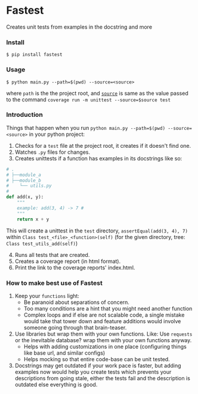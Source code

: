 # Fastest
Creates unit tests from examples in the docstring and more


### Install

```
$ pip install fastest
```

### Usage
```
$ python main.py --path=$(pwd) --source=<source>
```
where `path` is the the project root, and [`source`](https://coverage.readthedocs.io/en/coverage-4.3.4/source.html#source) 
is same as the value passed to the command `coverage run -m unittest --source=$source test`


### Introduction
Things that happen when you run `python main.py --path=$(pwd) --source=<source>` in your
python project:

1. Checks for a `test` file at the project root, it creates if it doesn't find one.
2. Watches `.py` files for changes.
3. Creates unittests if a function has examples in its docstrings like so:

```python
# .
# ├──module_a
# ├──module_b
#    └── utils.py
#
def add(x, y):
    """
    example: add(3, 4) -> 7 #
    """
    return x + y
```

This will create a unittest in the `test` directory, `assertEqual(add(3, 4), 7)`
within `Class test_<file>_<function>(self)` 
(for the given directory, tree: `Class test_utils_add(self)`)

4. Runs all tests that are created.
5. Creates a coverage report (in html format).
6. Print the link to the coverage reports' index.html.


### How to make best use of Fastest
1. Keep your `functions` light:
    - Be paranoid about separations of concern.
    - Too many conditions are a hint that you might need another function
    - Complex loops and if else are not scalable code, a single mistake would 
    take that tower down and feature additions would involve someone going through 
    that brain-teaser.
2. Use libraries but wrap them with your own functions. Like: Use `requests` or the inevitable database? 
    wrap them with your own functions anyway.
    - Helps with adding customizations in one place (configuring things like base url, and similar configs)
    - Helps mocking so that entire code-base can be unit tested.
3. Docstrings may get outdated if your work pace is faster, but adding examples now 
    would help you create tests which prevents your descriptions from going stale,
    either the tests fail and the description is outdated else everything is good.
    